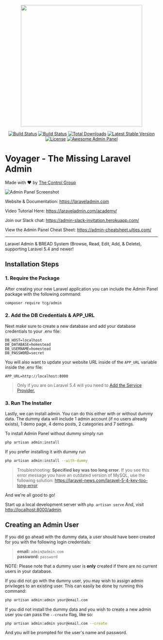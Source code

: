 <p align="center"><a href="https://the-control-group.github.io/admin/" target="_blank"><img width="400" src="https://s3.amazonaws.com/thecontrolgroup/admin.png"></a></p>

<p align="center">
<a href="https://travis-ci.org/the-control-group/admin"><img src="https://travis-ci.org/the-control-group/admin.svg?branch=master" alt="Build Status"></a>
<a href="https://styleci.io/repos/72069409/shield?style=flat"><img src="https://styleci.io/repos/72069409/shield?style=flat" alt="Build Status"></a>
<a href="https://packagist.org/packages/tcg/admin"><img src="https://poser.pugx.org/tcg/admin/downloads.svg?format=flat" alt="Total Downloads"></a>
<a href="https://packagist.org/packages/tcg/admin"><img src="https://poser.pugx.org/tcg/admin/v/stable.svg?format=flat" alt="Latest Stable Version"></a>
<a href="https://packagist.org/packages/tcg/admin"><img src="https://poser.pugx.org/tcg/admin/license.svg?format=flat" alt="License"></a>
<a href="https://github.com/larapack/awesome-admin"><img src="https://cdn.rawgit.com/sindresorhus/awesome/d7305f38d29fed78fa85652e3a63e154dd8e8829/media/badge.svg" alt="Awesome Admin Panel"></a>
</p>

# **V**oyager - The Missing Laravel Admin
Made with ❤️ by [The Control Group](https://www.thecontrolgroup.com)

![Admin Panel Screenshot](https://s3.amazonaws.com/thecontrolgroup/admin-screenshot.png)

Website & Documentation: https://laraveladmin.com

Video Tutorial Here: https://laraveladmin.com/academy/

Join our Slack chat: https://admin-slack-invitation.herokuapp.com/

View the Admin Panel Cheat Sheet: https://admin-cheatsheet.ulties.com/

<hr>

Laravel Admin & BREAD System (Browse, Read, Edit, Add, & Delete), supporting Laravel 5.4 and newer!

## Installation Steps

### 1. Require the Package

After creating your new Laravel application you can include the Admin Panel package with the following command: 

```bash
composer require tcg/admin
```

### 2. Add the DB Credentials & APP_URL

Next make sure to create a new database and add your database credentials to your .env file:

```
DB_HOST=localhost
DB_DATABASE=homestead
DB_USERNAME=homestead
DB_PASSWORD=secret
```

You will also want to update your website URL inside of the `APP_URL` variable inside the .env file:

```
APP_URL=http://localhost:8000
```

> Only if you are on Laravel 5.4 will you need to [Add the Service Provider.](https://admin.readme.io/docs/adding-the-service-provider)

### 3. Run The Installer

Lastly, we can install admin. You can do this either with or without dummy data.
The dummy data will include 1 admin account (if no users already exists), 1 demo page, 4 demo posts, 2 categories and 7 settings.

To install Admin Panel without dummy simply run

```bash
php artisan admin:install
```

If you prefer installing it with dummy run

```bash
php artisan admin:install --with-dummy
```

> Troubleshooting: **Specified key was too long error**. If you see this error message you have an outdated version of MySQL, use the following solution: https://laravel-news.com/laravel-5-4-key-too-long-error

And we're all good to go!

Start up a local development server with `php artisan serve` And, visit [http://localhost:8000/admin](http://localhost:8000/admin).

## Creating an Admin User

If you did go ahead with the dummy data, a user should have been created for you with the following login credentials:

>**email:** `admin@admin.com`   
>**password:** `password`

NOTE: Please note that a dummy user is **only** created if there are no current users in your database.

If you did not go with the dummy user, you may wish to assign admin privileges to an existing user.
This can easily be done by running this command:

```bash
php artisan admin:admin your@email.com
```

If you did not install the dummy data and you wish to create a new admin user you can pass the `--create` flag, like so:

```bash
php artisan admin:admin your@email.com --create
```

And you will be prompted for the user's name and password.
